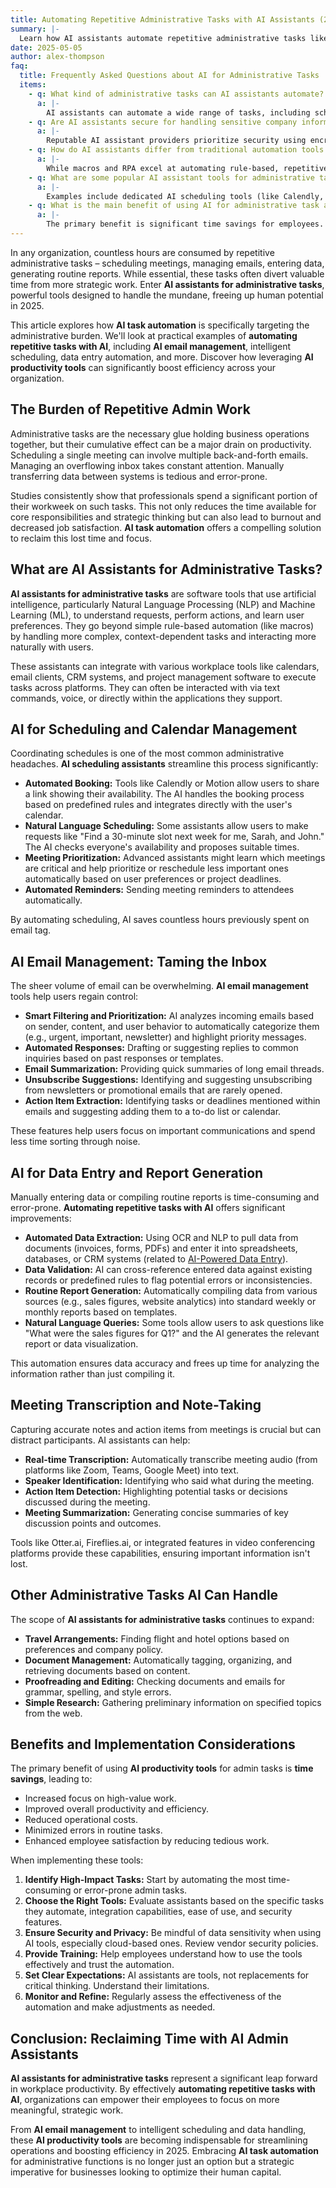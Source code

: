 ```yaml
---
title: Automating Repetitive Administrative Tasks with AI Assistants (2025)
summary: |-
  Learn how AI assistants automate repetitive administrative tasks like scheduling, email management, data entry, and report generation.
date: 2025-05-05
author: alex-thompson
faq:
  title: Frequently Asked Questions about AI for Administrative Tasks
  items:
    - q: What kind of administrative tasks can AI assistants automate?
      a: |-
        AI assistants can automate a wide range of tasks, including scheduling meetings, managing calendars, filtering and prioritizing emails, drafting standard responses, transcribing meeting notes, managing travel arrangements, basic data entry, generating simple reports, and reminding users of deadlines.
    - q: Are AI assistants secure for handling sensitive company information?
      a: |-
        Reputable AI assistant providers prioritize security using encryption, access controls, and compliance with data privacy regulations (like GDPR). However, it's crucial to review the security policies of any tool, configure settings appropriately, and ensure employees understand best practices for using AI with sensitive data.
    - q: How do AI assistants differ from traditional automation tools like macros or RPA?
      a: |-
        While macros and RPA excel at automating rule-based, repetitive tasks within specific applications, AI assistants often incorporate natural language processing and machine learning. This allows them to understand context, handle more varied requests, learn user preferences, and interact more flexibly across different platforms (email, calendar, chat).
    - q: What are some popular AI assistant tools for administrative tasks?
      a: |-
        Examples include dedicated AI scheduling tools (like Calendly, Motion), AI features within productivity suites (like Microsoft Copilot for Microsoft 365, Google Workspace Duet AI), specialized email management tools, and broader AI assistants that integrate various functions. No-code platforms like Zapier can also be used to build custom AI admin workflows.
    - q: What is the main benefit of using AI for administrative task automation?
      a: |-
        The primary benefit is significant time savings for employees. By offloading routine, time-consuming administrative tasks to AI, professionals can free up their schedules to focus on more strategic, complex, and high-value work that requires human judgment and creativity, ultimately boosting overall productivity and job satisfaction.
---
```

In any organization, countless hours are consumed by repetitive administrative tasks – scheduling meetings, managing emails, entering data, generating routine reports. While essential, these tasks often divert valuable time from more strategic work. Enter **AI assistants for administrative tasks**, powerful tools designed to handle the mundane, freeing up human potential in 2025.

This article explores how **AI task automation** is specifically targeting the administrative burden. We'll look at practical examples of **automating repetitive tasks with AI**, including **AI email management**, intelligent scheduling, data entry automation, and more. Discover how leveraging **AI productivity tools** can significantly boost efficiency across your organization.

## The Burden of Repetitive Admin Work

Administrative tasks are the necessary glue holding business operations together, but their cumulative effect can be a major drain on productivity. Scheduling a single meeting can involve multiple back-and-forth emails. Managing an overflowing inbox takes constant attention. Manually transferring data between systems is tedious and error-prone.

Studies consistently show that professionals spend a significant portion of their workweek on such tasks. This not only reduces the time available for core responsibilities and strategic thinking but can also lead to burnout and decreased job satisfaction. **AI task automation** offers a compelling solution to reclaim this lost time and focus.

## What are AI Assistants for Administrative Tasks?

**AI assistants for administrative tasks** are software tools that use artificial intelligence, particularly Natural Language Processing (NLP) and Machine Learning (ML), to understand requests, perform actions, and learn user preferences. They go beyond simple rule-based automation (like macros) by handling more complex, context-dependent tasks and interacting more naturally with users.

These assistants can integrate with various workplace tools like calendars, email clients, CRM systems, and project management software to execute tasks across platforms. They can often be interacted with via text commands, voice, or directly within the applications they support.

## AI for Scheduling and Calendar Management

Coordinating schedules is one of the most common administrative headaches. **AI scheduling assistants** streamline this process significantly:

*   **Automated Booking:** Tools like Calendly or Motion allow users to share a link showing their availability. The AI handles the booking process based on predefined rules and integrates directly with the user's calendar.
*   **Natural Language Scheduling:** Some assistants allow users to make requests like "Find a 30-minute slot next week for me, Sarah, and John." The AI checks everyone's availability and proposes suitable times.
*   **Meeting Prioritization:** Advanced assistants might learn which meetings are critical and help prioritize or reschedule less important ones automatically based on user preferences or project deadlines.
*   **Automated Reminders:** Sending meeting reminders to attendees automatically.

By automating scheduling, AI saves countless hours previously spent on email tag.

## AI Email Management: Taming the Inbox

The sheer volume of email can be overwhelming. **AI email management** tools help users regain control:

*   **Smart Filtering and Prioritization:** AI analyzes incoming emails based on sender, content, and user behavior to automatically categorize them (e.g., urgent, important, newsletter) and highlight priority messages.
*   **Automated Responses:** Drafting or suggesting replies to common inquiries based on past responses or templates.
*   **Email Summarization:** Providing quick summaries of long email threads.
*   **Unsubscribe Suggestions:** Identifying and suggesting unsubscribing from newsletters or promotional emails that are rarely opened.
*   **Action Item Extraction:** Identifying tasks or deadlines mentioned within emails and suggesting adding them to a to-do list or calendar.

These features help users focus on important communications and spend less time sorting through noise.

## AI for Data Entry and Report Generation

Manually entering data or compiling routine reports is time-consuming and error-prone. **Automating repetitive tasks with AI** offers significant improvements:

*   **Automated Data Extraction:** Using OCR and NLP to pull data from documents (invoices, forms, PDFs) and enter it into spreadsheets, databases, or CRM systems (related to [AI-Powered Data Entry](ai-powered-data-entry-and-processing-automation-explained_en.html)).
*   **Data Validation:** AI can cross-reference entered data against existing records or predefined rules to flag potential errors or inconsistencies.
*   **Routine Report Generation:** Automatically compiling data from various sources (e.g., sales figures, website analytics) into standard weekly or monthly reports based on templates.
*   **Natural Language Queries:** Some tools allow users to ask questions like "What were the sales figures for Q1?" and the AI generates the relevant report or data visualization.

This automation ensures data accuracy and frees up time for analyzing the information rather than just compiling it.

## Meeting Transcription and Note-Taking

Capturing accurate notes and action items from meetings is crucial but can distract participants. AI assistants can help:

*   **Real-time Transcription:** Automatically transcribe meeting audio (from platforms like Zoom, Teams, Google Meet) into text.
*   **Speaker Identification:** Identifying who said what during the meeting.
*   **Action Item Detection:** Highlighting potential tasks or decisions discussed during the meeting.
*   **Meeting Summarization:** Generating concise summaries of key discussion points and outcomes.

Tools like Otter.ai, Fireflies.ai, or integrated features in video conferencing platforms provide these capabilities, ensuring important information isn't lost.

## Other Administrative Tasks AI Can Handle

The scope of **AI assistants for administrative tasks** continues to expand:

*   **Travel Arrangements:** Finding flight and hotel options based on preferences and company policy.
*   **Document Management:** Automatically tagging, organizing, and retrieving documents based on content.
*   **Proofreading and Editing:** Checking documents and emails for grammar, spelling, and style errors.
*   **Simple Research:** Gathering preliminary information on specified topics from the web.

## Benefits and Implementation Considerations

The primary benefit of using **AI productivity tools** for admin tasks is **time savings**, leading to:

*   Increased focus on high-value work.
*   Improved overall productivity and efficiency.
*   Reduced operational costs.
*   Minimized errors in routine tasks.
*   Enhanced employee satisfaction by reducing tedious work.

When implementing these tools:

1.  **Identify High-Impact Tasks:** Start by automating the most time-consuming or error-prone admin tasks.
2.  **Choose the Right Tools:** Evaluate assistants based on the specific tasks they automate, integration capabilities, ease of use, and security features.
3.  **Ensure Security and Privacy:** Be mindful of data sensitivity when using AI tools, especially cloud-based ones. Review vendor security policies.
4.  **Provide Training:** Help employees understand how to use the tools effectively and trust the automation.
5.  **Set Clear Expectations:** AI assistants are tools, not replacements for critical thinking. Understand their limitations.
6.  **Monitor and Refine:** Regularly assess the effectiveness of the automation and make adjustments as needed.

## Conclusion: Reclaiming Time with AI Admin Assistants

**AI assistants for administrative tasks** represent a significant leap forward in workplace productivity. By effectively **automating repetitive tasks with AI**, organizations can empower their employees to focus on more meaningful, strategic work.

From **AI email management** to intelligent scheduling and data handling, these **AI productivity tools** are becoming indispensable for streamlining operations and boosting efficiency in 2025. Embracing **AI task automation** for administrative functions is no longer just an option but a strategic imperative for businesses looking to optimize their human capital.